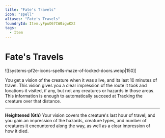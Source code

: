 ```yaml
---
title: "Fate's Travels"
icon: "spell"
aliases: "Fate's Travels"
foundryId: Item.yFpuO67CW0igwKX2
tags:
  - Item
---
```


# Fate's Travels
![[systems-pf2e-icons-spells-maze-of-locked-doors.webp|150]]

You get a vision of the creature when it was alive, and its last 10 minutes of travel. This vision gives you a clear impression of the route it took and locations it visited, if any, but not any creatures or hazards in those areas. This information is enough to automatically succeed at Tracking the creature over that distance.

* * *

**Heightened (6th)** Your vision covers the creature's last hour of travel, and you gain an impression of the hazards, creature types, and number of creatures it encountered along the way, as well as a clear impression of how it died.
